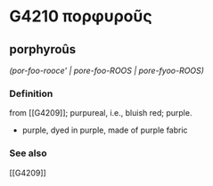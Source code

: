# G4210 πορφυροῦς

## porphyroûs

_(por-foo-rooce' | pore-foo-ROOS | pore-fyoo-ROOS)_

### Definition

from [[G4209]]; purpureal, i.e., bluish red; purple.

- purple, dyed in purple, made of purple fabric

### See also

[[G4209]]

